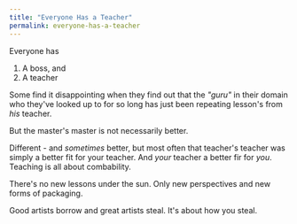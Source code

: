 ```yaml
---
title: "Everyone Has a Teacher"
permalink: everyone-has-a-teacher
---
```


Everyone has

1. A boss, and
2. A teacher

Some find it disappointing when they find out that the *"guru"* in their domain who they've looked up to for so long has just been repeating lesson's from *his* teacher.

But the master's master is not necessarily better.

Different - and *sometimes* better, but most often that teacher's teacher was simply a better fit for your teacher. And *your* teacher a better fir for *you*. Teaching is all about combability.

There's no new lessons under the sun. Only new perspectives and new forms of packaging.

Good artists borrow and great artists steal. It's about how you steal.
